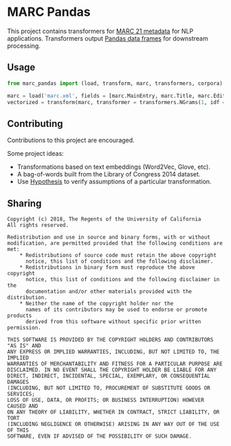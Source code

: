 # MARC Pandas
This project contains transformers for [MARC 21 metadata](https://www.loc.gov/marc/bibliographic/) for NLP applications.
Transformers output [Pandas data frames](https://pandas.pydata.org/pandas-docs/stable/generated/pandas.DataFrame.html#pandas-dataframe) for downstream processing.

## Usage

```python
from marc_pandas import (load, transform, marc, transformers, corpora)

marc = load('marc.xml', fields = [marc.MainEntry, marc.Title, marc.Edition])
vectorized = transform(marc, transformer = transformers.NGrams(1, idf = true, corpus = corpora.LOC2014))
```

## Contributing

Contributions to this project are encouraged.

Some project ideas:
- Transformations based on text embeddings (Word2Vec, Glove, etc).
- A bag-of-words built from the Library of Congress 2014 dataset.
- Use [Hypothesis](https://hypothesis.readthedocs.io/en/latest/index.html) to verify assumptions of a particular transformation.

## Sharing

```
Copyright (c) 2018, The Regents of the University of California
All rights reserved.

Redistribution and use in source and binary forms, with or without
modification, are permitted provided that the following conditions are met:
    * Redistributions of source code must retain the above copyright
      notice, this list of conditions and the following disclaimer.
    * Redistributions in binary form must reproduce the above copyright
      notice, this list of conditions and the following disclaimer in the
      documentation and/or other materials provided with the distribution.
    * Neither the name of the copyright holder nor the
      names of its contributors may be used to endorse or promote products
      derived from this software without specific prior written permission.

THIS SOFTWARE IS PROVIDED BY THE COPYRIGHT HOLDERS AND CONTRIBUTORS "AS IS" AND
ANY EXPRESS OR IMPLIED WARRANTIES, INCLUDING, BUT NOT LIMITED TO, THE IMPLIED
WARRANTIES OF MERCHANTABILITY AND FITNESS FOR A PARTICULAR PURPOSE ARE
DISCLAIMED. IN NO EVENT SHALL THE COPYRIGHT HOLDER BE LIABLE FOR ANY
DIRECT, INDIRECT, INCIDENTAL, SPECIAL, EXEMPLARY, OR CONSEQUENTIAL DAMAGES
(INCLUDING, BUT NOT LIMITED TO, PROCUREMENT OF SUBSTITUTE GOODS OR SERVICES;
LOSS OF USE, DATA, OR PROFITS; OR BUSINESS INTERRUPTION) HOWEVER CAUSED AND
ON ANY THEORY OF LIABILITY, WHETHER IN CONTRACT, STRICT LIABILITY, OR TORT
(INCLUDING NEGLIGENCE OR OTHERWISE) ARISING IN ANY WAY OUT OF THE USE OF THIS
SOFTWARE, EVEN IF ADVISED OF THE POSSIBILITY OF SUCH DAMAGE.
```
